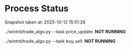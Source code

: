 # Process Status

Snapshot taken at: 2025-10-12 15:51:26

../wintrd/trade_algo.py --task price_update: **NOT RUNNING**

../wintrd/trade_algo.py --task buy_sell: **NOT RUNNING**

